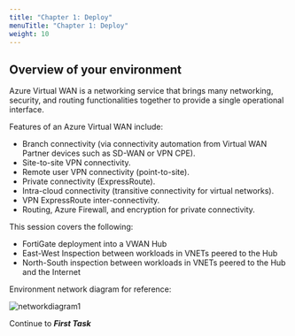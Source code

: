 ```yaml
---
title: "Chapter 1: Deploy"
menuTitle: "Chapter 1: Deploy"
weight: 10
---
```


## Overview of your environment

Azure Virtual WAN is a networking service that brings many networking, security, and routing functionalities together to provide a single operational interface.

Features of an Azure Virtual WAN include:

- Branch connectivity (via connectivity automation from Virtual WAN Partner devices such as SD-WAN or VPN CPE).
- Site-to-site VPN connectivity.
- Remote user VPN connectivity (point-to-site).
- Private connectivity (ExpressRoute).
- Intra-cloud connectivity (transitive connectivity for virtual networks).
- VPN ExpressRoute inter-connectivity.
- Routing, Azure Firewall, and encryption for private connectivity.

This session covers the following:

- FortiGate deployment into a VWAN Hub
- East-West Inspection between workloads in VNETs peered to the Hub
- North-South inspection between workloads in VNETs peered to the Hub and the Internet

<!--Additionally, if desired and time permits:

- Hub to Hub Connectivity - If there is more than 1.5 hours left in the session ask the instructors to deploy the resources required for this task.-->

Environment network diagram for reference:

![networkdiagram1](./images/networkdiagram.png)

Continue to ***First Task***
